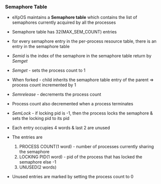 ### Semaphore Table

- eXpOS maintains a **Semaphore table** which contains the list of semaphores currently acquired by all the processes
- Semaphore table has 32(MAX_SEM_COUNT) entries
- for every semaphore entry in the per-process resource table, there is an entry in the semaphore table

- *Semid* is the index of the semaphore in the semaphore table return by *Semget*

- *Semget* - sets the process count to 1
- When forked - child inherits the semaphore table entry of the parent => process count incremented by 1

- *Semrelease* - decrements the process count
- Process count also decremented when a process terminates

- *SemLock* - if locking pid is -1, then the process locks the semaphore & sets the locking pid to its pid

- Each entry occupies 4 words & last 2 are unused
- The entries are
    1. PROCESS COUNT(1 word) - number of processes currently sharing the semaphore
    2. LOCKING PID(1 word) - pid of the process that has locked the semaphore else -1
    3. UNUSED(2 words)

- Unused entries are marked by setting the process count to 0